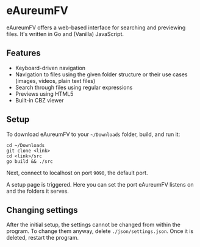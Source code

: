 # eAureumFV

eAureumFV offers a web-based interface for searching and previewing files. It's written in Go and (Vanilla) JavaScript.

## Features

- Keyboard-driven navigation
- Navigation to files using the given folder structure or their use cases (images, videos, plain text files)
- Search through files using regular expressions
- Previews using HTML5
- Built-in CBZ viewer

## Setup

To download eAureumFV to your `~/Downloads` folder, build, and run it:

```
cd ~/Downloads
git clone <link>
cd <link>/src
go build && ./src
```

Next, connect to localhost on port `9090`, the default port. 

A setup page is triggered. Here you can set the port eAureumFV listens on and the folders it serves. 

## Changing settings

After the initial setup, the settings cannot be changed from within the program. To change them anyway, delete `./json/settings.json`. Once it is deleted, restart the program. 



